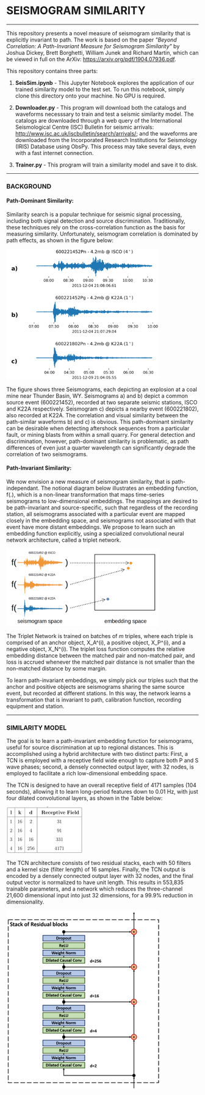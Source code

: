 # SEISMOGRAM SIMILARITY

---


This repository presents a novel measure of seismogram similarity that is explicitly invariant to path. The work is based on the paper _"Beyond Correlation: A Path-Invariant Measure for Seismogram Similarity"_ by Joshua Dickey, Brett Borghetti, William Junek and Richard Martin, which can be viewed in full on the ArXiv: https://arxiv.org/pdf/1904.07936.pdf.

This repository contains three parts:

1) __SeisSim.ipynb__ - This Jupyter Notebook explores the application of our trained similarity model to the test set. To run this notebook, simply clone this directory onto your machine. No GPU is required.

2) __Downloader.py__ - This program will download both the catalogs and waveforms necesssary to train and test a seismic similarity model. The catalogs are downloaded through a web query of the International Seismological Centre (ISC) Bulletin for seismic arrivals: http://www.isc.ac.uk/iscbulletin/search/arrivals/; and the waveforms are downloaded from the Incorporated Research Institutions for Seismology (IRIS) Database using ObsPy. This process may take several days, even with a fast internet connection.

3) __Trainer.py__ - This program will train a similarity model and save it to disk.

---
### BACKGROUND

#### Path-Dominant Similarity:

Similarity search is a popular technique for seismic signal processing, including both signal detection and source discrimination. Traditionally, these techniques rely on the cross-correlation function as the basis for measuring similarity. Unfortunately, seismogram correlation is dominated by path effects, as shown in the figure below:

<img src="images/Path_dominant_similarity.png" width="400px">


The figure shows three Seismograms, each depicting an explosion at a coal mine near Thunder Basin, WY. Seismograms a) and b) depict a common source event (600221452), recorded at two separate seismic stations, ISCO and K22A respectively. Seismogram c) depicts a nearby event (600221802), also recorded at K22A. The correlation and visual similarity between the path-similar waveforms b) and c) is obvious. This path-dominant similarity can be desirable when detecting aftershock sequences from a particular fault, or mining blasts from within a small quarry. For general detection and discrimination, however, path-dominant similarity is problematic, as path differences of even just a quarter wavelength can significantly degrade the correlation of two seismograms.


#### Path-Invariant Similarity:

We now envision a new measure of seismogram similarity, that is path-independant. The notional diagram below illustrates an embedding function, f(.), which is a non-linear transformation that maps time-series seismograms to low-dimensional embeddings. The mappings are desired to be path-invariant and source-specific, such that regardless of the recording station, all seismograms associated with a particular event are mapped closely in the embedding space, and seismograms not associated with that event have more distant embeddings. We propose to learn such an embedding function explicitly, using a specialized convolutional neural network architecture, called a triplet network.

<img src="images/STA_dominant_similarity.png" width="400px">

The Triplet Network is trained on batches of $m$ triples, where each triple is comprised of an anchor object, X_A^(i), a positive object, X_P^(i), and a negative object, X_N^(i). The triplet loss function computes the relative embedding distance between the matched pair and non-matched pair, and loss is accrued whenever the matched pair distance is not smaller than the non-matched distance by some margin.

To learn path-invariant embeddings, we simply pick our triples such that the anchor and positive objects are seismograms sharing the same source event, but recorded at different stations. In this way, the network learns a transformation that is invariant to path, calibration function, recording equipment and station.


---
### SIMILARITY MODEL
The goal is to learn a path-invariant embedding function for seismograms, useful for source discrimination at up to regional distances. This is accomplished using a hybrid architecture with two distinct parts: First, a TCN is employed with a receptive field wide enough to capture both P and S wave phases; second, a densely connected output layer, with 32 nodes, is employed to facilitate a rich low-dimensional embedding space. 

The TCN is designed to have an overall receptive field of 4171 samples (104 seconds), allowing it to learn long-period features down to 0.01 Hz, with just four dilated convolutional layers, as shown in the Table below:

<img src="images/TCN_parameters.png" width="200px">

The TCN architecture consists of two residual stacks, each with 50 filters and a kernel size (filter length) of 16 samples. Finally, the TCN output is encoded by a densely connected output layer with 32 nodes, and the final output vector is normalized to have unit length. This results in 553,835 trainable parameters, and a network which reduces the three-channel 21,600 dimensional input into just 32 dimensions, for a 99.9\% reduction in dimensionality.

<img src="images/TCN_stack_sim.png" width="400px">



